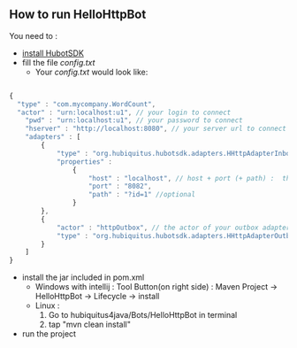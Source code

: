 ## How to run HelloHttpBot

You need to : 
 * [install HubotSDK](https://github.com/hubiquitus/hubiquitus4java/blob/master/doc/HubotSDK/installation_HubotSDK.md)
 * fill the file _config.txt_
    - Your _config.txt_ would look like:

```js

{
  "type" : "com.mycompany.WordCount",
  "actor" : "urn:localhost:u1", // your login to connect
	"pwd" : "urn:localhost:u1", // your password to connect
	"hserver" : "http://localhost:8080", // your server url to connect
	"adapters" : [
		{
            "type" : "org.hubiquitus.hubotsdk.adapters.HHttpAdapterInbox", // fix, the path of the class HHttpAdapterInbox
            "properties" :
                {
                    "host" : "localhost", // host + port (+ path) :  the endpoint where you want to receive the request
                    "port" : "8082",
                    "path" : "?id=1" //optional
                }
        },
        {
            "actor" : "httpOutbox", // the actor of your outbox adapter
            "type" : "org.hubiquitus.hubotsdk.adapters.HHttpAdapterOutbox" // fix, the path of the class HHttpAdapterOutbox
        }
	]
}
```
 * install the jar included in pom.xml
   - Windows with intellij : 
   	Tool Button(on right side) : Maven Project -> HelloHttpBot -> Lifecycle -> install
   - Linux : 
  	 1. Go to hubiquitus4java/Bots/HelloHttpBot in terminal
  	 2. tap "mvn clean install"
 * run the project
